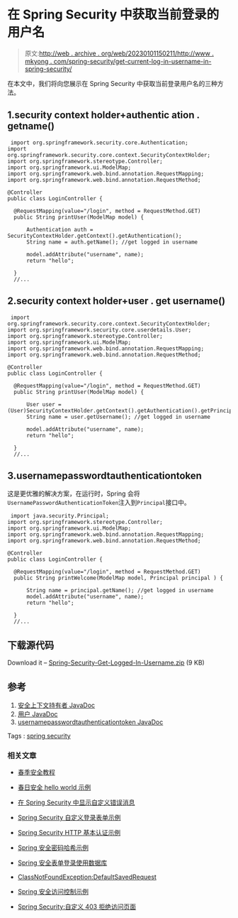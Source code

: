 # 在 Spring Security 中获取当前登录的用户名

> 原文:[http://web . archive . org/web/20230101150211/http://www . mkyong . com/spring-security/get-current-log-in-username-in-spring-security/](http://web.archive.org/web/20230101150211/http://www.mkyong.com/spring-security/get-current-logged-in-username-in-spring-security/)

在本文中，我们将向您展示在 Spring Security 中获取当前登录用户名的三种方法。

## 1.security context holder+authentic ation . getname()

```
 import org.springframework.security.core.Authentication;
import org.springframework.security.core.context.SecurityContextHolder;
import org.springframework.stereotype.Controller;
import org.springframework.ui.ModelMap;
import org.springframework.web.bind.annotation.RequestMapping;
import org.springframework.web.bind.annotation.RequestMethod;

@Controller
public class LoginController {

  @RequestMapping(value="/login", method = RequestMethod.GET)
  public String printUser(ModelMap model) {

      Authentication auth = SecurityContextHolder.getContext().getAuthentication();
      String name = auth.getName(); //get logged in username

      model.addAttribute("username", name);
      return "hello";

  }
  //... 
```

## 2.security context holder+user . get username()

```
 import org.springframework.security.core.context.SecurityContextHolder;
import org.springframework.security.core.userdetails.User;
import org.springframework.stereotype.Controller;
import org.springframework.ui.ModelMap;
import org.springframework.web.bind.annotation.RequestMapping;
import org.springframework.web.bind.annotation.RequestMethod;

@Controller
public class LoginController {

  @RequestMapping(value="/login", method = RequestMethod.GET)
  public String printUser(ModelMap model) {

      User user = (User)SecurityContextHolder.getContext().getAuthentication().getPrincipal();
      String name = user.getUsername(); //get logged in username

      model.addAttribute("username", name);
      return "hello";

  }
  //... 
```

## 3.usernamepasswordtauthenticationtoken

这是更优雅的解决方案，在运行时，Spring 会将`UsernamePasswordAuthenticationToken`注入到`Principal`接口中。

```
 import java.security.Principal;
import org.springframework.stereotype.Controller;
import org.springframework.ui.ModelMap;
import org.springframework.web.bind.annotation.RequestMapping;
import org.springframework.web.bind.annotation.RequestMethod;

@Controller
public class LoginController {

  @RequestMapping(value="/login", method = RequestMethod.GET)
  public String printWelcome(ModelMap model, Principal principal ) {

      String name = principal.getName(); //get logged in username
      model.addAttribute("username", name);
      return "hello";

  }
  //... 
```

## 下载源代码

Download it – [Spring-Security-Get-Logged-In-Username.zip](http://web.archive.org/web/20201112024558/http://www.mkyong.com/wp-content/uploads/2011/08/Spring-Security-Get-Logged-In-Username.zip) (9 KB)

## 参考

1.  [安全上下文持有者 JavaDoc](http://web.archive.org/web/20201112024558/http://static.springsource.org/spring-security/site/docs/3.0.x/apidocs/org/springframework/security/core/context/SecurityContextHolder.html)
2.  [用户 JavaDoc](http://web.archive.org/web/20201112024558/http://static.springsource.org/spring-security/site/docs/3.0.x/apidocs/org/springframework/security/core/userdetails/User.html)
3.  [usernamepasswordtauthenticationtoken JavaDoc](http://web.archive.org/web/20201112024558/http://static.springsource.org/spring-security/site/docs/3.0.x/apidocs/org/springframework/security/authentication/UsernamePasswordAuthenticationToken.html)

Tags : [spring security](http://web.archive.org/web/20201112024558/https://mkyong.com/tag/spring-security/)<input type="hidden" id="mkyong-current-postId" value="10020">

### 相关文章

*   [春季安全教程](/web/20201112024558/https://www.mkyong.com/tutorials/spring-security-tutorials/)
*   [春日安全 hello world 示例](/web/20201112024558/https://www.mkyong.com/spring-security/spring-security-hello-world-example/)
*   [在 Spring Security 中显示自定义错误消息](/web/20201112024558/https://www.mkyong.com/spring-security/display-custom-error-message-in-spring-security/)
*   [Spring Security 自定义登录表单示例](/web/20201112024558/https://www.mkyong.com/spring-security/spring-security-form-login-example/)
*   [Spring Security HTTP 基本认证示例](/web/20201112024558/https://www.mkyong.com/spring-security/spring-security-http-basic-authentication-example/)

*   [Spring 安全密码哈希示例](/web/20201112024558/https://www.mkyong.com/spring-security/spring-security-password-hashing-example/)
*   [Spring 安全表单登录使用数据库](/web/20201112024558/https://www.mkyong.com/spring-security/spring-security-form-login-using-database/)
*   [ClassNotFoundException:DefaultSavedRequest](/web/20201112024558/https://www.mkyong.com/spring-security/classnotfoundexception-defaultsavedrequest/)
*   [Spring 安全访问控制示例](/web/20201112024558/https://www.mkyong.com/spring-security/spring-security-access-control-example/)
*   [Spring Security:自定义 403 拒绝访问页面](/web/20201112024558/https://www.mkyong.com/spring-security/customize-http-403-access-denied-page-in-spring-security/)